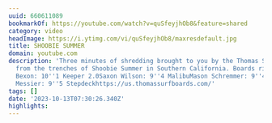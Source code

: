 ```yaml
---
uuid: 660611089
bookmarkOf: https://youtube.com/watch?v=quSfeyjhOb8&feature=shared
category: video
headImage: https://i.ytimg.com/vi/quSfeyjhOb8/maxresdefault.jpg
title: SHOOBIE SUMMER
domain: youtube.com
description: 'Three minutes of shredding brought to you by the Thomas Surfboards team,  filmed
  from the trenches of Shoobie Summer in Southern California. Boards ridden:Thomas
  Bexon: 10''1 Keeper 2.0Saxon Wilson: 9''4 MalibuMason Schremmer: 9''4 MooseKnuckleGreyson
  Messier: 9''5 Stepdeckhttps://us.thomassurfboards.com/'
tags: []
date: '2023-10-13T07:30:26.340Z'
highlights:
---
```




